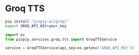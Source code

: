 # Groq TTS

```bash
pip install "piopiy-ai[groq]"
export GROQ_API_KEY=your_key
```

```python
import os
from piopiy.services.groq.tts import GroqTTSService

service = GroqTTSService(api_key=os.getenv('GROQ_API_KEY'))
```
